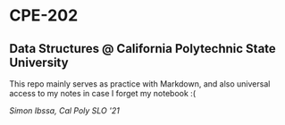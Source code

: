 # CPE-202
## Data Structures @ California Polytechnic State University

This repo mainly serves as practice with Markdown, and also universal access to my notes in case I forget my notebook :(

*Simon Ibssa, Cal Poly SLO '21*
